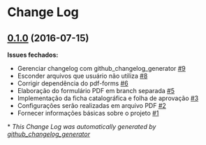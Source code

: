 # Change Log

## [0.1.0](https://github.com/abntex/trabalho-academico-pandoc-abntex2/tree/0.1.0) (2016-07-15)
**Issues fechados:**

- Gerenciar changelog com github\_changelog\_generator [\#9](https://github.com/abntex/trabalho-academico-pandoc-abntex2/issues/9)
- Esconder arquivos que usuário não utiliza [\#8](https://github.com/abntex/trabalho-academico-pandoc-abntex2/issues/8)
- Corrigir dependência do pdf-forms [\#6](https://github.com/abntex/trabalho-academico-pandoc-abntex2/issues/6)
- Elaboração do formulário PDF em branch separada [\#5](https://github.com/abntex/trabalho-academico-pandoc-abntex2/issues/5)
- Implementação da ficha catalográfica e folha de aprovação [\#3](https://github.com/abntex/trabalho-academico-pandoc-abntex2/issues/3)
- Configurações serão realizadas em arquivo PDF [\#2](https://github.com/abntex/trabalho-academico-pandoc-abntex2/issues/2)
- Fornecer informações básicas sobre o projeto [\#1](https://github.com/abntex/trabalho-academico-pandoc-abntex2/issues/1)



\* *This Change Log was automatically generated by [github_changelog_generator](https://github.com/skywinder/Github-Changelog-Generator)*